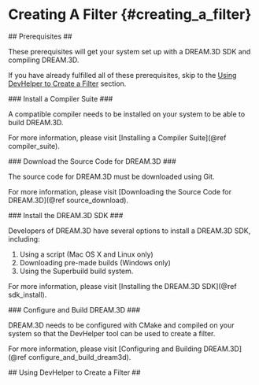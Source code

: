 Creating A Filter {#creating_a_filter}
=========
<a name="prerequisites">
## Prerequisites ##
</a>

These prerequisites will get your system set up with a DREAM.3D SDK and compiling DREAM.3D.

If you have already fulfilled all of these prerequisites, skip to the [Using DevHelper to Create a Filter](#creating_a_filter) section.

<a name="compiler_suite">
### Install a Compiler Suite ###
</a>

A compatible compiler needs to be installed on your system to be able to build DREAM.3D.

For more information, please visit [Installing a Compiler Suite](@ref compiler_suite).

<a name="downloading_dream3d">
### Download the Source Code for DREAM.3D ###
</a>

The source code for DREAM.3D must be downloaded using Git.

For more information, please visit [Downloading the Source Code for DREAM.3D](@ref source_download).

<a name="installing_sdk">
### Install the DREAM.3D SDK ###
</a>

Developers of DREAM.3D have several options to install a DREAM.3D SDK, including:
1. Using a script (Mac OS X and Linux only)
2. Downloading pre-made builds (Windows only)
3. Using the Superbuild build system.

For more information, please visit [Installing the DREAM.3D SDK](@ref sdk_install).

<a name="configure_and_build_dream3d">
### Configure and Build DREAM.3D ###
</a>

DREAM.3D needs to be configured with CMake and compiled on your system so that the DevHelper tool can be used to create a filter.

For more information, please visit [Configuring and Building DREAM.3D](@ref configure_and_build_dream3d).

<a name="creating_a_filter">
## Using DevHelper to Create a Filter ##
</a>